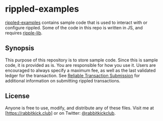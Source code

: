 rippled-examples
================
[rippled-examples] contains sample code that is used to interact with or configure rippled. Some of the code in this repo is written in JS, and requires [ripple-lib].

Synopsis
--------
This purpose of this repository is to store sample code. Since this is sample code, it is provided as is. You are responsible for how you use it. Users are encouraged to always specify a maximum fee, as well as the last validated ledger for the transaction. See [Reliable Transaction Submission] for additional information on submitting rippled transactions.

License
-------
Anyone is free to use, modify, and distribute any of these files.
Visit me at [https://rabbitkick.club] or on Twitter: [@rabbitkickclub].

[rippled-examples]:https://github.com/crypticrabbit/rippled-examples
[ripple-lib]:https://github.com/ripple/ripple-lib
[Reliable Transaction Submission]:https://ripple.com/build/reliable-transaction-submission/
[@rabbitkickclub]:https://twitter.com/rabbitkickclub
[https://rabbitkick.club]:https://rabbitkick.club

